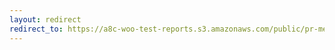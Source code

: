 ```yaml
---
layout: redirect
redirect_to: https://a8c-woo-test-reports.s3.amazonaws.com/public/pr-merge/39900/e2e/index.html
---
```

